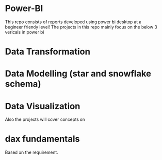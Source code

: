 # Power-BI
This repo consists of reports developed using power bi desktop at a begineer friendy level!
The projects in this repo mainly focus on the below 3 vericals in power bi
# Data Transformation
# Data Modelling (star and snowflake schema)
# Data Visualization

Also the projects will cover concepts on
# dax fundamentals

Based on the requirement.

